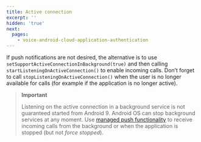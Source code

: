 ```yaml
---
title: Active connection
excerpt: ''
hidden: 'true'
next:
  pages:
    - voice-android-cloud-application-authentication
---
```

If push notifications are not desired, the alternative is to use `setSupportActiveConnectionInBackground(true)` and then calling `startListeningOnActiveConnection()` to enable incoming calls. Don’t forget to call `stopListeningOnActiveConnection()` when the user is no longer available for calls (for example if the application is no longer active).

>**Important**
>
>Listening on the active connection in a background service is not guaranteed started from Android 9. Android OS can stop background services at any moment. Use [managed push functionality]() to receive incoming calls from the background or when the application is stopped (but not _force stopped_).
